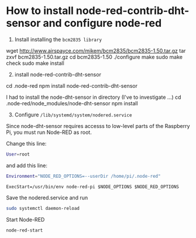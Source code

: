 # How to install node-red-contrib-dht-sensor and configure node-red

1. Install installing the `bcm2835 library`

wget http://www.airspayce.com/mikem/bcm2835/bcm2835-1.50.tar.gz
tar zxvf bcm2835-1.50.tar.gz
cd bcm2835-1.50
./configure
make
sudo make check
sudo make install

2. install node-red-contrib-dht-sensor

cd .node-red
npm install node-red-contrib-dht-sensor

I had to install the node-dht-sensor in directory (I've to investigate ...)
cd .node-red/node_modules/node-dht-sensor
npm install

3. Configure `/lib/systemd/system/nodered.service`

Since node-dht-sensor requires accesss to low-level parts of the Raspberry Pi, you must run Node-RED as root.

Change this line:

```sh
User=root
```
and add this line:

```sh
Environment="NODE_RED_OPTIONS=--userDir /home/pi/.node-red"
```

`ExecStart=/usr/bin/env node-red-pi $NODE_OPTIONS $NODE_RED_OPTIONS`

Save the nodered.service
and run
```sh
sudo systemctl daemon-reload
```

Start Node-RED

```sh
node-red-start
```
